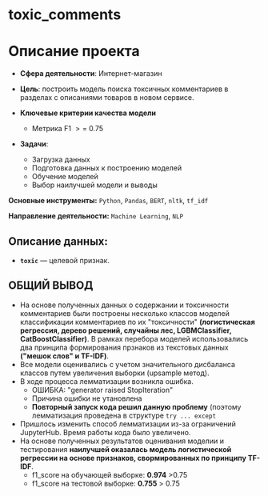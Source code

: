 # toxic_comments
# Описание проекта

* **Сфера деятельности**: Интернет-магазин

* **Цель**: построить модель поиска токсичных комментариев в разделах с описаниями товаров в новом сервисе.

* **Ключевые критерии качества модели**
    - Метрика F1 $>=$ 0.75

* **Задачи**:
    - Загрузка данных
    - Подготовка данных к построению моделей
    - Обучение моделей
    - Выбор наилучшей модели и выводы
    
**Основные инструменты:** `Python`, `Pandas`, `BERT`, `nltk`, `tf_idf`

**Направление деятельности:** `Machine Learning`, `NLP`


## Описание данных:
* **`toxic`** — целевой признак.

## ОБЩИЙ ВЫВОД
* На основе полученных данных о содержании и токсичности комментариев были построены несколько классов моделей классификации комментариев по их "токсичности" **(логистическая регрессия, дерево решений, случайны лес, LGBMClassifier, CatBoostClassifier)**. В рамках перебора моделей использовались два принципа формирования прзнаков из текстовых данных **("мешок слов" и TF-IDF)**.
* Все модели оценивались с учетом значительного дисбаланса классов путем увеличения выборки (upsample метод).
* В ходе процесса лемматизации возникла ошибка.
    - ОШИБКА: "generator raised StopIteration"
    - Причина ошибки не утановлена
    - **Повторный запуск кода решил данную проблему** (поэтому лемматизация проведена в структуре `try ... except`
* Пришлось изменить способ лемматизации из-за ограничений JupyterHub. Время работы кода было увеличено.
* На основе полученных результатов оценивания моделии и тестирования **наилучшей оказалась модель логистической регрессии на основе признаков, свормированных по принципу TF-IDF**.
    - f1_score на обучающей выборке: **0.974** >0.75
    - f1_score на тестовой выборке: **0.755** > 0.75

